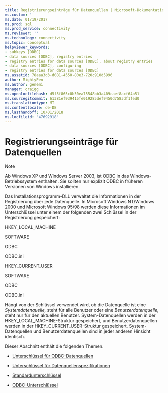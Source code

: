 ```yaml
---
title: Registrierungseinträge für Datenquellen | Microsoft-Dokumentation
ms.custom: ''
ms.date: 01/19/2017
ms.prod: sql
ms.prod_service: connectivity
ms.reviewer: ''
ms.technology: connectivity
ms.topic: conceptual
helpviewer_keywords:
- subkeys [ODBC]
- data sources [ODBC], registry entries
- registry entries for data sources [ODBC], about registry entries
- data sources [ODBC], configuring
- registry entries for data sources [ODBC]
ms.assetid: 78aaa3d3-d081-4550-80e3-720c910d5996
author: MightyPen
ms.author: genemi
manager: craigg
ms.openlocfilehash: d5f5f865c0b50ea75548bb3a409caef8acf64b51
ms.sourcegitcommit: 61381ef939415fe019285def9450d7583df1fed0
ms.translationtype: MT
ms.contentlocale: de-DE
ms.lasthandoff: 10/01/2018
ms.locfileid: "47692918"
---
```

# <a name="registry-entries-for-data-sources"></a>Registrierungseinträge für Datenquellen
> [!NOTE]  
>  Ab Windows XP und Windows Server 2003, ist ODBC in das Windows-Betriebssystem enthalten. Sie sollten nur explizit ODBC in früheren Versionen von Windows installieren.  
  
 Das Installationsprogramm-DLL verwaltet die Informationen in der Registrierung über jede Datenquelle. In Microsoft Windows NT/Windows 2000 und Microsoft Windows 95/98 werden diese Informationen im Unterschlüssel unter einem der folgenden zwei Schlüssel in der Registrierung gespeichert:  
  
 HKEY_LOCAL_MACHINE  
  
 SOFTWARE  
  
 ODBC  
  
 ODBC.ini  
  
 HKEY_CURRENT_USER  
  
 SOFTWARE  
  
 ODBC  
  
 ODBC.ini  
  
 Hängt von der Schlüssel verwendet wird, ob die Datenquelle ist eine *Systemdatenquelle,* steht für alle Benutzer oder eine *Benutzerdatenquelle,* steht nur für den aktuellen Benutzer. System-Datenquellen werden in der HKEY_LOCAL_MACHINE-Struktur gespeichert, und Benutzerdatenquellen werden in der HKEY_CURRENT_USER-Struktur gespeichert. System-Datenquellen und Benutzerdatenquellen sind in jeder anderen Hinsicht identisch.  
  
 Dieser Abschnitt enthält die folgenden Themen.  
  
-   [Unterschlüssel für ODBC-Datenquellen](../../../odbc/reference/install/odbc-data-sources-subkey.md)  
  
-   [Unterschlüssel für Datenquellenspezifikationen](../../../odbc/reference/install/data-source-specification-subkeys.md)  
  
-   [Standardunterschlüssel](../../../odbc/reference/install/default-subkey.md)  
  
-   [ODBC-Unterschlüssel](../../../odbc/reference/install/odbc-subkey.md)
